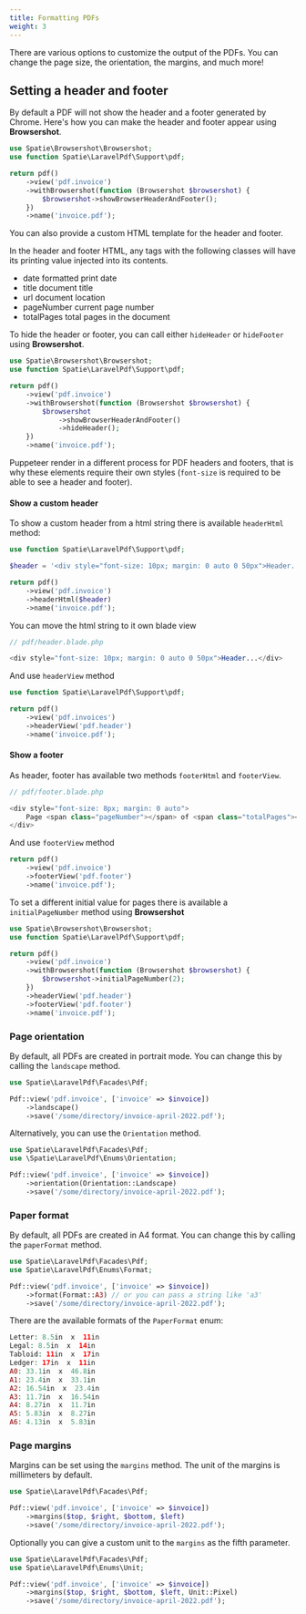 ```yaml
---
title: Formatting PDFs
weight: 3
---
```


There are various options to customize the output of the PDFs. You can change the page size, the orientation, the margins, and much more!

## Setting a header and footer

By default a PDF will not show the header and a footer generated by Chrome. Here's how you can make the header and footer appear using **Browsershot**.

```php
use Spatie\Browsershot\Browsershot;
use function Spatie\LaravelPdf\Support\pdf;

return pdf()
    ->view('pdf.invoice')
    ->withBrowsershot(function (Browsershot $browsershot) {
        $browsershot->showBrowserHeaderAndFooter();
    })
    ->name('invoice.pdf');
```

You can also provide a custom HTML template for the header and footer.

In the header and footer HTML, any tags with the following classes will have its printing value injected into its contents.

- date formatted print date
- title document title
- url document location
- pageNumber current page number
- totalPages total pages in the document

To hide the header or footer, you can call either `hideHeader` or `hideFooter` using **Browsershot**.

```php
use Spatie\Browsershot\Browsershot;
use function Spatie\LaravelPdf\Support\pdf;

return pdf()
    ->view('pdf.invoice')
    ->withBrowsershot(function (Browsershot $browsershot) {
        $browsershot
            ->showBrowserHeaderAndFooter()
            ->hideHeader();
    })
    ->name('invoice.pdf');
```

Puppeteer render in a different process for PDF headers and footers, that is why these elements require their own styles (`font-size` is required to be able to see a header and footer).

#### Show a custom header

To show a custom header from a html string there is available `headerHtml` method:

```php
use function Spatie\LaravelPdf\Support\pdf;

$header = '<div style="font-size: 10px; margin: 0 auto 0 50px">Header...</div>';

return pdf()
    ->view('pdf.invoice')
    ->headerHtml($header)
    ->name('invoice.pdf');
```

You can move the html string to it own blade view

```php
// pdf/header.blade.php

<div style="font-size: 10px; margin: 0 auto 0 50px">Header...</div>
```

And use `headerView` method

```php 
use function Spatie\LaravelPdf\Support\pdf;

return pdf()
    ->view('pdf.invoices')
    ->headerView('pdf.header')
    ->name('invoice.pdf');
```

#### Show a footer

As header, footer has available two methods `footerHtml` and `footerView`.


```php
// pdf/footer.blade.php

<div style="font-size: 8px; margin: 0 auto">
    Page <span class="pageNumber"></span> of <span class="totalPages"></span>
</div>
```

And use `footerView` method

```php 
return pdf()
    ->view('pdf.invoice')
    ->footerView('pdf.footer')
    ->name('invoice.pdf');
```

To set a different initial value for pages there is available a `initialPageNumber` method using **Browsershot**

```php 
use Spatie\Browsershot\Browsershot;
use function Spatie\LaravelPdf\Support\pdf;

return pdf()
    ->view('pdf.invoice')
    ->withBrowsershot(function (Browsershot $browsershot) {
        $browsershot->initialPageNumber(2);
    })
    ->headerView('pdf.header')
    ->footerView('pdf.footer')
    ->name('invoice.pdf');
```


### Page orientation

By default, all PDFs are created in portrait mode. You can change this by calling the `landscape` method.

```php
use Spatie\LaravelPdf\Facades\Pdf;

Pdf::view('pdf.invoice', ['invoice' => $invoice])
    ->landscape()
    ->save('/some/directory/invoice-april-2022.pdf');
```

Alternatively, you can use the `Orientation` method.

```php
use Spatie\LaravelPdf\Facades\Pdf;
use \Spatie\LaravelPdf\Enums\Orientation;

Pdf::view('pdf.invoice', ['invoice' => $invoice])
    ->orientation(Orientation::Landscape)
    ->save('/some/directory/invoice-april-2022.pdf');
```

### Paper format

By default, all PDFs are created in A4 format. You can change this by calling the `paperFormat` method.

```php
use Spatie\LaravelPdf\Facades\Pdf;
use Spatie\LaravelPdf\Enums\Format;

Pdf::view('pdf.invoice', ['invoice' => $invoice])
    ->format(Format::A3) // or you can pass a string like 'a3'
    ->save('/some/directory/invoice-april-2022.pdf');
```

There are the available formats of the `PaperFormat` enum:

```php
Letter: 8.5in  x  11in
Legal: 8.5in  x  14in
Tabloid: 11in  x  17in
Ledger: 17in  x  11in
A0: 33.1in  x  46.8in
A1: 23.4in  x  33.1in
A2: 16.54in  x  23.4in
A3: 11.7in  x  16.54in
A4: 8.27in  x  11.7in
A5: 5.83in  x  8.27in
A6: 4.13in  x  5.83in
```

### Page margins

Margins can be set using the `margins` method. The unit of the margins is millimeters by default.

```php
use Spatie\LaravelPdf\Facades\Pdf;

Pdf::view('pdf.invoice', ['invoice' => $invoice])
    ->margins($top, $right, $bottom, $left)
    ->save('/some/directory/invoice-april-2022.pdf');
```

Optionally you can give a custom unit to the `margins` as the fifth parameter.


```php
use Spatie\LaravelPdf\Facades\Pdf;
use Spatie\LaravelPdf\Enums\Unit;

Pdf::view('pdf.invoice', ['invoice' => $invoice])
    ->margins($top, $right, $bottom, $left, Unit::Pixel)
    ->save('/some/directory/invoice-april-2022.pdf');
```






